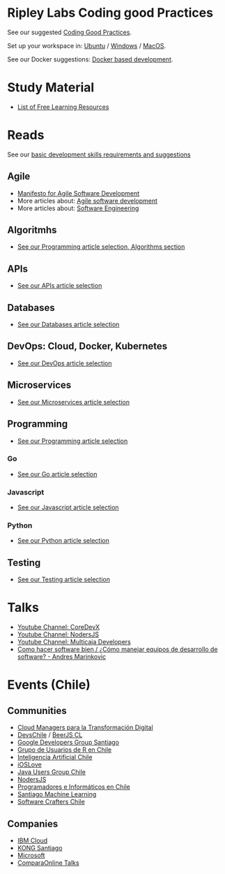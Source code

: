 # Ripley Labs Coding good Practices
See our suggested [Coding Good Practices](CodingGoodPractices.md).

Set up your workspace in: [Ubuntu](DEV-Environment-Ubuntu.md) / [Windows](DEV-Environment-Windows.md) / [MacOS](DEV-Environment-MacOS.md).

See our Docker suggestions: [Docker based development](Docker-based-development.md).

# Study Material
* [List of Free Learning Resources](https://github.com/EbookFoundation/free-programming-books)

# Reads
See our [basic development skills requirements and suggestions](StudyMaterial/Basics.md)

## Agile
* [Manifesto for Agile Software Development](https://agilemanifesto.org/)
* More articles about: [Agile software development](StudyMaterial/Agile.md)
* More articles about: [Software Engineering](StudyMaterial/SoftwareEngineering.md)

## Algoritmhs
* [See our Programming article selection, Algorithms section](StudyMaterial/Programming.md#algorithms)

## APIs

* [See our APIs article selection](StudyMaterial/APIs.md)

## Databases

* [See our Databases article selection](StudyMaterial/Databases.md)

## DevOps: Cloud, Docker, Kubernetes

* [See our DevOps article selection](StudyMaterial/DevOps.md)

## Microservices

* [See our Microservices article selection](StudyMaterial/Microservices.md)

## Programming

* [See our Programming article selection](StudyMaterial/Programming.md)

### Go
* [See our Go article selection](StudyMaterial/Go.md)

### Javascript
* [See our Javascript article selection](StudyMaterial/Javascript.md)

### Python
* [See our Python article selection](StudyMaterial/Python.md)

## Testing
* [See our Testing article selection](StudyMaterial/Testing.md)

# Talks

* [Youtube Channel: CoreDevX](https://www.youtube.com/channel/UCFUrYLy6MDa9BrQJs3h-K0g)
* [Youtube Channel: NodersJS](https://www.youtube.com/channel/UC7tUsO3S7424TMcgSCUOCow)
* [Youtube Channel: Multicaja Developers](https://www.youtube.com/channel/UCTnRTIOuwlLEhNZ0o5p0-ug)
* [Como hacer software bien / ¿Cómo manejar equipos de desarrollo de software? - Andres Marinkovic](https://www.youtube.com/watch?v=fIuhK1zr5SM&feature=youtu.be)

# Events (Chile)

## Communities

* [Cloud Managers para la Transformación Digital](https://www.meetup.com/es-ES/Cloud-Managers-para-la-Transformacion-Digital/)
* [DevsChile](https://devschile.cl/) / [BeerJS CL](https://www.beerjs.cl/)
* [Google Developers Group Santiago](https://www.meetup.com/es-ES/gdg-chile/)
* [Grupo de Usuarios de R en Chile](https://www.meetup.com/es-ES/useRchile/)
* [Inteligencia Artificial Chile](https://www.meetup.com/es-ES/Inteligencia-Artificial-Chile/)
* [iOSLove](https://www.meetup.com/es-ES/iOSLove/)
* [Java Users Group Chile](https://www.meetup.com/es-ES/jug-chile/)
* [NodersJS](https://www.meetup.com/es-ES/NodersJS/)
* [Programadores e Informáticos en Chile](https://www.meetup.com/es-ES/ProinChile/)
* [Santiago Machine Learning](https://www.meetup.com/es-ES/Santiago-Machine-Learning-Meetup/)
* [Software Crafters Chile](https://www.meetup.com/es-ES/Software-Crafters-Chile/)

## Companies

* [IBM Cloud](https://www.meetup.com/es-ES/meetup-group-fFKMjMnd/)
* [KONG Santiago](https://www.meetup.com/es-ES/Kong-SANTIAGO/)
* [Microsoft](https://www.meetup.com/es-ES/Microsoft-Techies-Santiago/)
* [ComparaOnline Talks](https://www.meetup.com/es-ES/ComparaOnline-Talks/)

